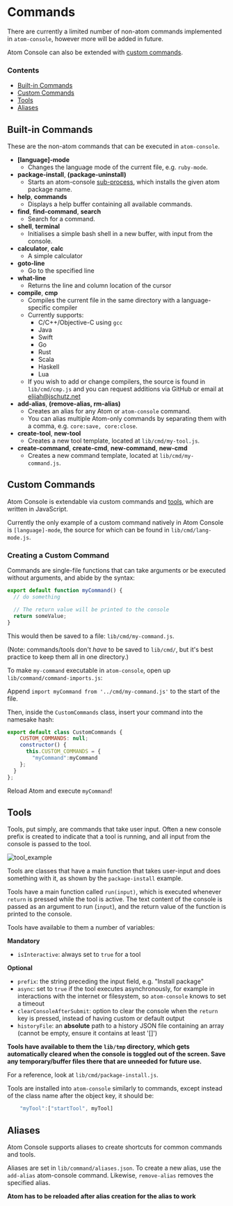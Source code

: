 # Commands
There are currently a limited number of non-atom commands implemented in `atom-console`, however more will be added in future.

Atom Console can also be extended with [custom commands](#custom-commands).

### Contents
* [Built-in Commands](#built-in-commands)
* [Custom Commands](#custom-commands)
* [Tools](#tools)
* [Aliases](#aliases)

## Built-in Commands
These are the non-atom commands that can be executed in `atom-console`.
* __[language]-mode__
  * Changes the language mode of the current file, e.g. `ruby-mode`.
* __package-install__, __(package-uninstall)__
  * Starts an atom-console [sub-process](#tools), which installs the given atom package name.
* __help__, __commands__
  * Displays a help buffer containing all available commands.
* __find__, __find-command__, __search__
  * Search for a command.
* __shell__, __terminal__
  * Initialises a simple bash shell in a new buffer, with input from the console.
* __calculator__, __calc__
  * A simple calculator
* __goto-line__
  * Go to the specified line
* __what-line__
  * Returns the line and column location of the cursor
* __compile__, __cmp__
  * Compiles the current file in the same directory with a language-specific compiler
  * Currently supports:
    * C/C++/Objective-C using `gcc`
    * Java
    * Swift
    * Go
    * Rust
    * Scala
    * Haskell
    * Lua
  * If you wish to add or change compilers, the source is found in `lib/cmd/cmp.js` and you can request additions via GitHub or email at elijah@jschutz.net
* __add-alias__, __(remove-alias, rm-alias)__
  * Creates an alias for any Atom or `atom-console` command.
  * You can alias multiple Atom-only commands by separating them with a comma, e.g. `core:save, core:close`.
* __create-tool__, __new-tool__
  * Creates a new tool template, located at `lib/cmd/my-tool.js`.
* __create-command__, __create-cmd__, __new-command__, __new-cmd__
  * Creates a new command template, located at `lib/cmd/my-command.js`.

## Custom Commands
Atom Console is extendable via custom commands and [tools](#tools), which are written in JavaScript.

Currently the only example of a custom command natively in Atom Console is `[language]-mode`, the source for which can be found in `lib/cmd/lang-mode.js`.

### Creating a Custom Command
Commands are single-file functions that can take arguments or be executed without arguments, and abide by the syntax:
```javascript
export default function myCommand() {
  // do something

  // The return value will be printed to the console
  return someValue;
}
```
This would then be saved to a file: `lib/cmd/my-command.js`.

(Note: commands/tools don't *have* to be saved to `lib/cmd/`, but it's best practice to keep them all in one directory.)

To make `my-command` executable in `atom-console`, open up `lib/command/command-imports.js`:

Append `import myCommand from '../cmd/my-command.js'` to the start of the file.

Then, inside the `CustomCommands` class, insert your command into the namesake hash:
```javascript
export default class CustomCommands {
    CUSTOM_COMMANDS: null;
    constructor() {
      this.CUSTOM_COMMANDS = {
        "myCommand":myCommand
    };
  }
};
```
Reload Atom and execute `myCommand`!

## Tools
Tools, put simply, are commands that take user input. Often a new console prefix is created to indicate that a tool is running, and all input from the console is passed to the tool.

![tool_example](https://cloud.githubusercontent.com/assets/17667220/19625659/441bf612-9966-11e6-86af-933a4547281a.gif)

Tools are classes that have a main function that takes user-input and does something with it, as shown by the `package-install` example.

Tools have a main function called `run(input)`, which is executed whenever `return` is pressed while the tool is active. The text content of the console is passed as an argument to run (`input`), and the return value of the function is printed to the console.

Tools have available to them a number of variables:

__Mandatory__
* `isInteractive`: always set to `true` for a tool

__Optional__
* `prefix`: the string preceding the input field, e.g. "Install package"
* `async`: set to `true` if the tool executes asynchronously, for example in interactions with the internet or filesystem, so `atom-console` knows to set a timeout
* `clearConsoleAfterSubmit`: option to clear the console when the `return` key is pressed, instead of having custom or default output
* `historyFile`: an __absolute__ path to a history JSON file containing an array (cannot be empty, ensure it contains at least '[]')

__Tools have available to them the `lib/tmp` directory, which gets automatically cleared when the console is toggled out of the screen. Save any temporary/buffer files there that are unneeded for future use.__

For a reference, look at `lib/cmd/package-install.js`.

Tools are installed into `atom-console` similarly to commands, except instead of the class name after the object key, it should be:
```javascript
    "myTool":["startTool", myTool]
```

## Aliases
Atom Console supports aliases to create shortcuts for common commands and tools.

Aliases are set in `lib/command/aliases.json`.
To create a new alias, use the `add-alias` atom-console command. Likewise, `remove-alias` removes the specified alias.

__Atom has to be reloaded after alias creation for the alias to work__
